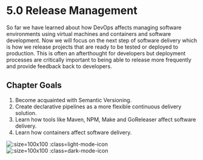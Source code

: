 # 5.0 Release Management

So far we have learned about how DevOps affects managing software environments using virtual machines and containers and software development. Now we will focus on the next step of software delivery which is how we release projects that are ready to be tested or deployed to production. This is often an afterthought for developers but deployment processes are critically important to being able to release more frequently and provide feedback back to developers. 

## Chapter Goals
 1. Become acquainted with Semantic Versioning.
 2. Create declarative pipelines as a more flexible continuous delivery solution. 
 3. Learn how tools like Maven, NPM, Make and GoReleaser affect software delivery.
 4. Learn how containers affect software delivery.

![](../img/goals_light.svg ':size=100x100 :class=light-mode-icon')
![](../img/goals_dark.svg ':size=100x100 :class=dark-mode-icon')